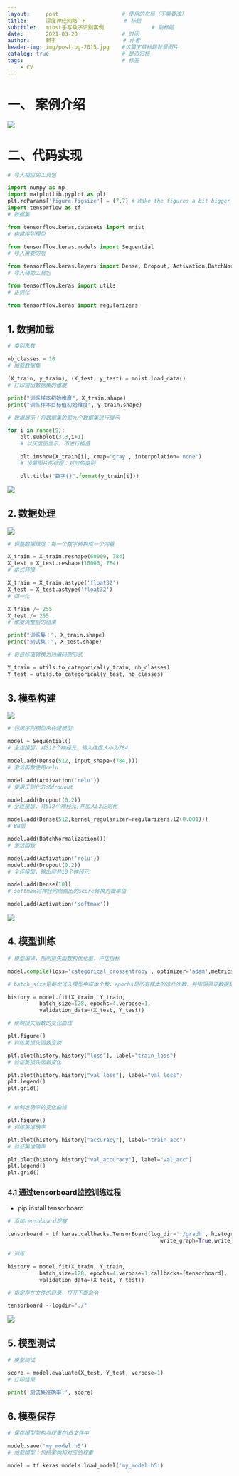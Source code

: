 ```yaml
---
layout:     post                    # 使用的布局（不需要改）
title:      深度神经网络-下		    # 标题 
subtitle:   minst手写数字识别案例   			# 副标题
date:       2021-03-20              # 时间
author:     新宇                     # 作者
header-img: img/post-bg-2015.jpg    #这篇文章标题背景图片
catalog: true                       # 是否归档
tags:                               # 标签
    - CV
---
```

# 一、 案例介绍
![](https://tva1.sinaimg.cn/large/008eGmZEly1goqklknzqyj30lb0e70zv.jpg)

# 二、代码实现
```python
# 导入相应的工具包

import numpy as np
import matplotlib.pyplot as plt
plt.rcParams['figure.figsize'] = (7,7) # Make the figures a bit bigger
import tensorflow as tf
# 数据集

from tensorflow.keras.datasets import mnist
# 构建序列模型

from tensorflow.keras.models import Sequential
# 导入需要的层

from tensorflow.keras.layers import Dense, Dropout, Activation,BatchNormalization
# 导入辅助工具包

from tensorflow.keras import utils
# 正则化

from tensorflow.keras import regularizers
```
## 1. 数据加载
```python
# 类别总数

nb_classes = 10
# 加载数据集

(X_train, y_train), (X_test, y_test) = mnist.load_data()
# 打印输出数据集的维度

print("训练样本初始维度", X_train.shape)
print("训练样本目标值初始维度", y_train.shape)

# 数据展示：将数据集的前九个数据集进行展示

for i in range(9):
    plt.subplot(3,3,i+1)
    # 以灰度图显示，不进行插值

    plt.imshow(X_train[i], cmap='gray', interpolation='none')
    # 设置图片的标题：对应的类别

    plt.title("数字{}".format(y_train[i]))
```

![](https://tva1.sinaimg.cn/large/008eGmZEly1goqkn9ba57j30ll0m3ad7.jpg)

## 2. 数据处理
![](https://tva1.sinaimg.cn/large/008eGmZEly1goqknka17fj30l50amq6j.jpg)

```python
# 调整数据维度：每一个数字转换成一个向量

X_train = X_train.reshape(60000, 784)
X_test = X_test.reshape(10000, 784)
# 格式转换

X_train = X_train.astype('float32')
X_test = X_test.astype('float32')
# 归一化

X_train /= 255
X_test /= 255
# 维度调整后的结果

print("训练集：", X_train.shape)
print("测试集：", X_test.shape)

# 将目标值转换为热编码的形式

Y_train = utils.to_categorical(y_train, nb_classes)
Y_test = utils.to_categorical(y_test, nb_classes)
```

## 3. 模型构建
![](https://tva1.sinaimg.cn/large/008eGmZEly1goqkpe96frj30k40kaguu.jpg)
```python
# 利用序列模型来构建模型

model = Sequential()
# 全连接层，共512个神经元，输入维度大小为784

model.add(Dense(512, input_shape=(784,)))
# 激活函数使用relu

model.add(Activation('relu')) 
# 使用正则化方法drouout 

model.add(Dropout(0.2))  
# 全连接层，共512个神经元,并加入L2正则化

model.add(Dense(512,kernel_regularizer=regularizers.l2(0.001)))
# BN层

model.add(BatchNormalization())
# 激活函数

model.add(Activation('relu'))
model.add(Dropout(0.2))
# 全连接层，输出层共10个神经元

model.add(Dense(10))
# softmax将神经网络输出的score转换为概率值

model.add(Activation('softmax')) 
```
![](https://tva1.sinaimg.cn/large/008eGmZEly1goqkpzgvbzj30lk0h6mzb.jpg)

## 4. 模型训练
```python
# 模型编译，指明损失函数和优化器，评估指标

model.compile(loss='categorical_crossentropy', optimizer='adam',metrics=['accuracy'])

# batch_size是每次送入模型中样本个数，epochs是所有样本的迭代次数，并指明验证数据集

history = model.fit(X_train, Y_train,
          batch_size=128, epochs=4,verbose=1,
          validation_data=(X_test, Y_test))

# 绘制损失函数的变化曲线

plt.figure()
# 训练集损失函数变换

plt.plot(history.history["loss"], label="train_loss")
# 验证集损失函数变化

plt.plot(history.history["val_loss"], label="val_loss")
plt.legend()
plt.grid()


# 绘制准确率的变化曲线

plt.figure()
# 训练集准确率

plt.plot(history.history["accuracy"], label="train_acc")
# 验证集准确率

plt.plot(history.history["val_accuracy"], label="val_acc")
plt.legend()
plt.grid()
```

### 4.1 通过tensorboard监控训练过程
- pip install tensorboard

```python
# 添加tensoboard观察

tensorboard = tf.keras.callbacks.TensorBoard(log_dir='./graph', histogram_freq=1,
                                                write_graph=True,write_images=True)

# 训练

history = model.fit(X_train, Y_train,
          batch_size=128, epochs=4,verbose=1,callbacks=[tensorboard],
          validation_data=(X_test, Y_test))

# 指定存在文件的目录，打开下面命令

tensorboard --logdir="./"
```
![](https://tva1.sinaimg.cn/large/008eGmZEly1goqkulgl6bj30lg0bodgy.jpg)

## 5. 模型测试
```python
# 模型测试

score = model.evaluate(X_test, Y_test, verbose=1)
# 打印结果

print('测试集准确率:', score)
```

## 6. 模型保存
```python
# 保存模型架构与权重在h5文件中

model.save('my_model.h5')
# 加载模型：包括架构和对应的权重

model = tf.keras.models.load_model('my_model.h5')
```

